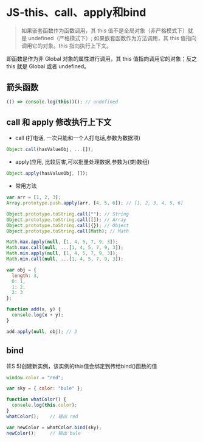# JS-this、call、apply和bind

> 如果嵌套函数作为函数调用，其 this 值不是全局对象（非严格模式下）就是 undefined（严格模式下）; 如果嵌套函数作为方法调用，其 this 值指向调用它的对象。this 指向执行上下文。

即函数是作为非 Global 对象的属性进行调用，其 this 值指向调用它的对象；反之 this 就是 Global 或者 undefined。

## 箭头函数

```js
(() => console.log(this))(); // undefined
```

## call 和 apply 修改执行上下文

- call (打电话, 一次只能和一个人打电话,参数为数据项)

```js
Object.call(hasValueObj, ...[]);
```

- apply(应用, 比较厉害,可以批量处理数据,参数为(类)数组)

```js
Object.apply(hasValueObj, []);
```

- 常用方法

```js
var arr = [1, 2, 3];
Array.prototype.push.apply(arr, [4, 5, 6]); // [1, 2, 3, 4, 5, 6]

Object.prototype.toString.call(""); // String
Object.prototype.toString.call([]); // Array
Object.prototype.toString.call({}); // Object
Object.prototype.toString.call(Math); // Math

Math.max.apply(null, [1, 4, 5, 7, 9, 3]);
Math.max.call(null, ...[1, 4, 5, 7, 9, 3]);
Math.min.apply(null, [1, 4, 5, 7, 9, 3]);
Math.min.call(null, ...[1, 4, 5, 7, 9, 3]);

var obj = {
  length: 3,
  0: 1,
  1: 2,
  2: 3
};

function add(x, y) {
  console.log(x + y);
}

add.apply(null, obj); // 3
```

## bind

(ES 5)创建新实例，该实例的this值会绑定到传给bind()函数的值

```js
window.color = "red";

var sky = { color: "bule" };

function whatColor() {
  console.log(this.color);
}
whatColor();    // 输出 red

var newColor = whatColor.bind(sky);
newColor();     // 输出 bule
```